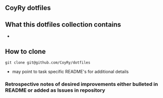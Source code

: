 ## CoyRy dotfiles

## What this dotfiles collection contains
- 
## How to clone
`git clone git@github.com/CoyRy/dotfiles`
  - may point to task specific README's for additional details

### Retrospective notes of desired improvements either bulleted in README or added as Issues in repository
